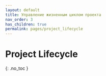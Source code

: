 ```yaml
---
layout: default
title: Управление жизненным циклом проекта
nav_order: 3
has_children: true
permalink: pages/project_lifecycle
---
```


# Project Lifecycle
{: .no_toc }